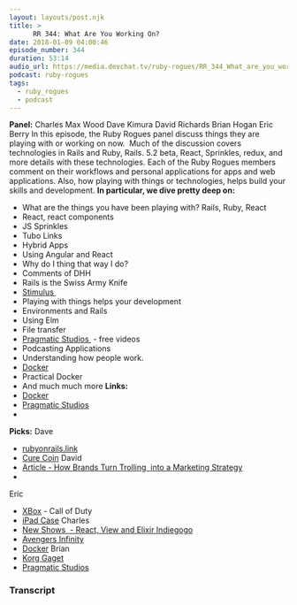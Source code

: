 ```yaml
---
layout: layouts/post.njk
title: >
      RR 344: What Are You Working On?
date: 2018-01-09 04:00:46
episode_number: 344
duration: 53:14
audio_url: https://media.devchat.tv/ruby-rogues/RR_344_What_are_you_working_on.mp3
podcast: ruby-rogues
tags: 
  - ruby_rogues
  - podcast
---
```


 **Panel:** Charles Max Wood Dave Kimura David Richards Brian Hogan Eric Berry In this episode, the Ruby Rogues panel discuss things they are playing with or working on now.&nbsp; Much of the discussion covers technologies in Rails and Ruby, Rails. 5.2 beta, React, Sprinkles, redux, and more details with these technologies. Each of the Ruby Rogues members comment on their workflows and personal applications for apps and web applications. Also, how playing with things or technologies, helps build your skills and development. **In particular, we dive pretty deep on:&nbsp;**
- What are the things you have been playing with? Rails, Ruby, React
- React, react components
- JS Sprinkles
- Tubo Links
- Hybrid Apps
- Using Angular and React
- Why do I thing that way I do?
- Comments of DHH
- Rails is the Swiss Army Knife
- [Stimulus&nbsp;](https://www.reddit.com/r/rails/comments/7mt3x3/stimulus_js_framework_from_railsdhhbasecamp/)
- Playing with things helps your development
- Environments and Rails
- Using Elm
- File transfer
- [Pragmatic Studios&nbsp;](https://pragmaticstudio.com) - free videos
- Podcasting Applications
- Understanding how people work.
- [Docker](https://www.docker.com)
- Practical Docker
- And much much more
**Links:**
- [Docker](https://www.docker.com)
- [Pragmatic Studios](https://pragmaticstudio.com)
- 
**Picks:** Dave
- [rubyonrails.link](http://rubyonrails.link)
- [Cure Coin](https://curecoin.net)
David
- [Article - How Brands Turn Trolling&nbsp; into a Marketing Strategy](https://melmagazine.com/how-brands-turned-trolling-into-a-marketing-strategy-a486654f2096?gi=6cc55a746fad)
- 
Eric
- [XBox](https://www.xbox.com/en-US/) - Call of Duty
- [iPad Case](https://www.poeticcases.com/products/lumos-2017-apple-ipad-pro-10-5)
Charles
- [New Shows&nbsp; - React, View and Elixir Indiegogo](https://www.indiegogo.com)
- [Avengers Infinity](http://Avengers%20Infinity)
- [Docker](https://www.docker.com)
Brian
- [Korg Gaget](http://www.korg.com/us/products/software/korg_gadget/)
- [Pragmatic Studios](https://pragmaticstudio.com)


### Transcript


